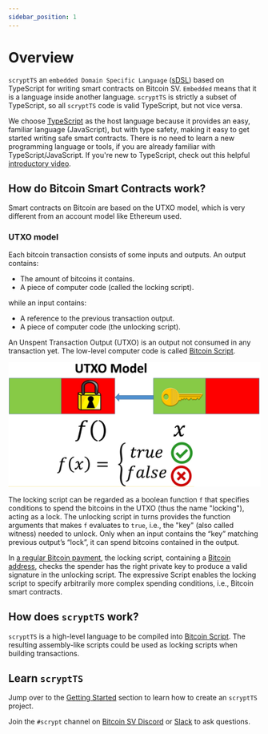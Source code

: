 ```yaml
---
sidebar_position: 1
---
```


# Overview

`scryptTS` an `embedded Domain Specific Language` ([sDSL](https://en.wikipedia.org/wiki/Domain-specific_language#External_and_Embedded_Domain_Specific_Languages)) based on TypeScript for writing smart contracts on Bitcoin SV. `Embedded` means that it is a language inside another language. `scryptTS` is strictly a subset of TypeScript, so all `scryptTS` code is valid TypeScript, but not vice versa.

We choose [TypeScript](https://www.typescriptlang.org) as the host language because it provides an easy, familiar language (JavaScript), but with type safety, making it easy to get started writing safe smart contracts. There is no need to learn a new programming language or tools, if you are already familiar with TypeScript/JavaScript.
If you're new to TypeScript, check out this helpful [introductory video](https://www.youtube.com/watch?v=ahCwqrYpIuM).


## How do Bitcoin Smart Contracts work?

Smart contracts on Bitcoin are based on the UTXO model, which is very different from an account model like Ethereum used.

### UTXO model

Each bitcoin transaction consists of some inputs and outputs.
An output contains:

- The amount of bitcoins it contains.
- A piece of computer code (called the locking script).

while an input contains:
- A reference to the previous transaction output.
- A piece of computer code (the unlocking script).

An Unspent Transaction Output (UTXO) is an output not consumed in any transaction yet. The low-level computer code is called [Bitcoin Script](https://wiki.bitcoinsv.io/index.php/Script).

![](../static/img/utxo.jpg)

The locking script can be regarded as a boolean function `f` that specifies conditions to spend the bitcoins in the UTXO (thus the name "locking"), acting as a lock.
The unlocking script in turns provides the function arguments that makes `f` evaluates to `true`, i.e., the "key" (also called witness) needed to unlock.
Only when an input contains the “key” matching previous output’s “lock”, it can spend bitcoins contained in the output.

In [a regular Bitcoin payment](https://wiki.bitcoinsv.io/index.php/Bitcoin_Transactions#Pay_to_Public_Key_Hash_.28P2PKH.29), the locking script, containing a [Bitcoin address](https://wiki.bitcoinsv.io/index.php/Bitcoin_address), checks the spender has the right private key to produce a valid signature in the unlocking script. The expressive Script enables the locking script to specify arbitrarily more complex spending conditions, i.e., Bitcoin smart contracts.

## How does `scryptTS` work?

`scryptTS` is a high-level language to be compiled into [Bitcoin Script](https://wiki.bitcoinsv.io/index.php/Script). The resulting assembly-like scripts could be used as locking scripts when building transactions.

## Learn `scryptTS`

Jump over to the [Getting Started](./getting-started/installation.md) section to learn how to create an `scryptTS` project.

Join the `#scrypt` channel on [Bitcoin SV Discord](https://discord.gg/bsv) or [Slack](https://join.slack.com/t/scryptworkspace/shared_invite/enQtNzQ1OTMyNDk1ODU3LTJmYjE5MGNmNDZhYmYxZWM4ZGY2MTczM2NiNTIxYmFhNTVjNjE5MGYwY2UwNDYxMTQyNGU2NmFkNTY5MmI1MWM) to ask questions.
